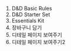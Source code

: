 1. D&D Basic Rules
2. D&D Starter Set
3. Essentials Kit
4. 장바구니 담기
5. 디테일 페이지 보여주기
6. 디테일 페이지 보여주기2
